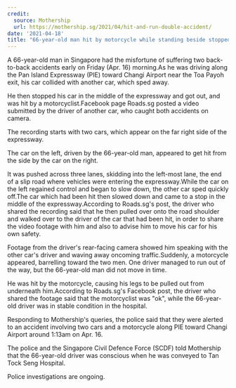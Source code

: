 ```yaml
---
credit:
  source: Mothership
  url: https://mothership.sg/2021/04/hit-and-run-double-accident/
date: '2021-04-18'
title: "66-year-old man hit by motorcycle while standing beside stopped car after hit & run along PIE"
---
```

A 66-year-old man in Singapore had the misfortune of suffering two back-to-back accidents early on Friday (Apr. 16) morning.As he was driving along the Pan Island Expressway (PIE) toward Changi Airport near the Toa Payoh exit, his car collided with another car, which sped away.

He then stopped his car in the middle of the expressway and got out, and was hit by a motorcyclist.Facebook page Roads.sg posted a video submitted by the driver of another car, who caught both accidents on camera.

The recording starts with two cars, which appear on the far right side of the expressway.

The car on the left, driven by the 66-year-old man, appeared to get hit from the side by the car on the right.

It was pushed across three lanes, skidding into the left-most lane, the end of a slip road where vehicles were entering the expressway.While the car on the left regained control and began to slow down, the other car sped quickly off.The car which had been hit then slowed down and came to a stop in the middle of the expressway.According to Roads.sg's post, the driver who shared the recording said that he then pulled over onto the road shoulder and walked over to the driver of the car that had been hit, in order to share the video footage with him and also to advise him to move his car for his own safety.

Footage from the driver's rear-facing camera showed him speaking with the other car's driver and waving away oncoming traffic.Suddenly, a motorcycle appeared, barrelling toward the two men. One driver managed to run out of the way, but the 66-year-old man did not move in time.

He was hit by the motorcycle, causing his legs to be pulled out from underneath him.According to Roads.sg's Facebook post, the driver who shared the footage said that the motorcyclist was "ok", while the 66-year-old driver was in stable condition in the hospital.

Responding to Mothership's queries, the police said that they were alerted to an accident involving two cars and a motorcycle along PIE toward Changi Airport around 1:13am on Apr. 16.

The police and the Singapore Civil Defence Force (SCDF) told Mothership that the 66-year-old driver was conscious when he was conveyed to Tan Tock Seng Hospital.

Police investigations are ongoing.
